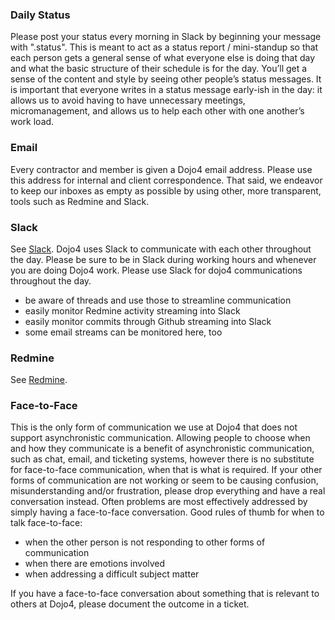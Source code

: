 ### **Daily Status**

Please post your status every morning in Slack by beginning your message
with ".status". This is meant to act as a status report / mini-standup
so that each person gets a general sense of what everyone else is doing
that day and what the basic structure of their schedule is for the day.
You’ll get a sense of the content and style by seeing other people’s
status messages. It is important that everyone writes in a status
message early-ish in the day: it allows us to avoid having to have
unnecessary meetings, micromanagement, and allows us to help each other
with one another’s work load.

### **Email**

Every contractor and member is given a Dojo4 email address. Please use
this address for internal and client correspondence. That said, we
endeavor to keep our inboxes as empty as possible by using other, more
transparent, tools such as Redmine and Slack.

### **Slack**

See [Slack](./slack.md). Dojo4 uses Slack to communicate with each other throughout
the day. Please be sure to be in Slack during working hours and whenever
you are doing Dojo4 work. Please use Slack for dojo4 communications
throughout the day. 

  - be aware of threads and use those to streamline communication
  - easily monitor Redmine activity streaming into Slack
  - easily monitor commits through Github streaming into Slack
  - some email streams can be monitored here, too

### **Redmine**

See [Redmine](./redmine.md).

  

### **Face-to-Face**

This is the only form of communication we use at Dojo4 that does not
support asynchronistic communication. Allowing people to choose when and
how they communicate is a benefit of asynchronistic communication, such
as chat, email, and ticketing systems, however there is no substitute
for face-to-face communication, when that is what is required. If your
other forms of communication are not working or seem to be causing
confusion, misunderstanding and/or frustration, please drop everything
and have a real conversation instead. Often problems are most
effectively addressed by simply having a face-to-face conversation. Good
rules of thumb for when to talk face-to-face:

  - when the other person is not responding to other forms of
    communication
  - when there are emotions involved
  - when addressing a difficult subject matter

If you have a face-to-face conversation about something that is relevant
to others at Dojo4, please document the outcome in a ticket.
